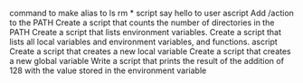 command to make alias to ls rm *
script say hello to user
ascript Add /action to the PATH
Create a script that counts the number of directories in the PATH
Create a script that lists environment variables.
Create a script that lists all local variables and environment variables, and functions.
ascript Create a script that creates a new local variable
Create a script that creates a new global variable
Write a script that prints the result of the addition of 128 with the value stored in the environment variable
